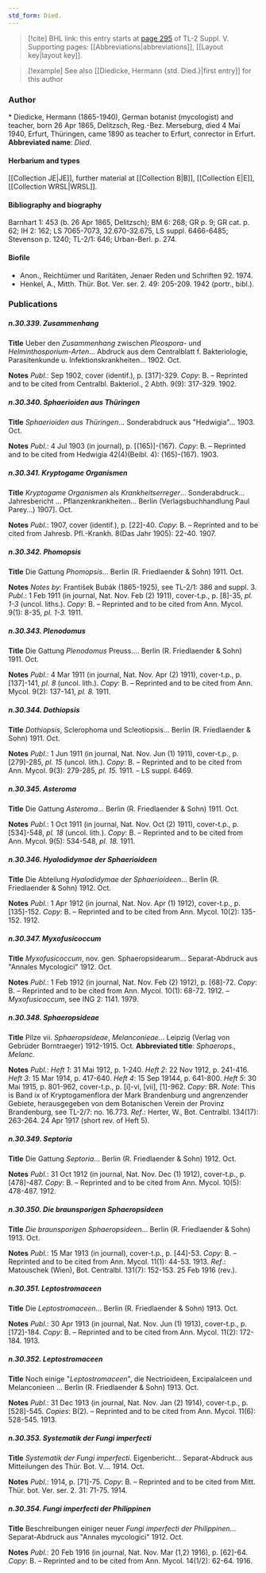 ```yaml
---
std_form: Died.
---
```


> [!cite] BHL link: this entry starts at [page 295](https://www.biodiversitylibrary.org/page/33259341) of TL-2 Suppl. V.
> Supporting pages: [[Abbreviations|abbreviations]], [[Layout key|layout key]].

> [!example] See also [[Diedicke, Hermann {std. Died.}|first entry]] for this author

### Author

\* Diedicke, Hermann (1865-1940), German botanist (mycologist) and teacher, born 26 Apr 1865, Delitzsch, Reg.-Bez. Merseburg, died 4 Mai 1940, Erfurt, Thüringen, came 1890 as teacher to Erfurt, conrector in Erfurt. 
**Abbreviated name**: *Died.*

#### Herbarium and types

[[Collection JE|JE]], further material at [[Collection B|B]], [[Collection E|E]], [[Collection WRSL|WRSL]].

#### Bibliography and biography

Barnhart 1: 453 (b. 26 Apr 1865, Delitzsch); BM 6: 268; GR p. 9; GR cat. p. 62; IH 2: 162; LS 7065-7073, 32.670-32.675, LS suppl. 6466-6485; Stevenson p. 1240; TL-2/1: 646; Urban-Berl. p. 274.

#### Biofile

- Anon., Reichtümer und Raritäten, Jenaer Reden und Schriften 92. 1974.
- Henkel, A., Mitth. Thür. Bot. Ver. ser. 2. 49: 205-209. 1942 (portr., bibl.).

### Publications

##### n.30.339. Zusammenhang

**Title**
Ueber den *Zusammenhang* zwischen *Pleospora*- und *Helminthosporium-Arten*... Abdruck aus dem Centralblatt f. Bakteriologie, Parasitenkunde u. Infektionskrankheiten... 1902. Oct.

**Notes**
*Publ*.: Sep 1902, cover (identif.), p. \[317\]-329. *Copy*: B. – Reprinted and to be cited from Centralbl. Bakteriol., 2 Abth. 9(9): 317-329. 1902.

##### n.30.340. Sphaerioiden aus Thüringen

**Title**
*Sphaerioiden aus Thüringen*... Sonderabdruck aus "Hedwigia"... 1903. Oct.

**Notes**
*Publ*.: 4 Jul 1903 (in journal), p. \[(165)\]-(167). *Copy*: B. – Reprinted and to be cited from Hedwigia 42(4)(Beibl. 4): (165)-(167). 1903.

##### n.30.341. Kryptogame Organismen

**Title**
*Kryptogame Organismen* als *Krankheitserreger*... Sonderabdruck... Jahresbericht ... Pflanzenkrankheiten... Berlin (Verlagsbuchhandlung Paul Parey...) 1907\]. Oct.

**Notes**
*Publ*.: 1907, cover (identif.), p. \[22\]-40. *Copy*: B. – Reprinted and to be cited from Jahresb. Pfl.-Krankh. 8(Das Jahr 1905): 22-40. 1907.

##### n.30.342. Phomopsis

**Title**
Die Gattung *Phomopsis*... Berlin (R. Friedlaender & Sohn) 1911. Oct.

**Notes**
*Notes by*: František Bubák (1865-1925), see TL-2/1: 386 and suppl. 3.
*Publ*.: 1 Feb 1911 (in journal, Nat. Nov. Feb (2) 1911), cover-t.p., p. \[8\]-35, *pl. 1-3* (uncol. liths.). *Copy*: B. – Reprinted and to be cited from Ann. Mycol. 9(1): 8-35, *pl. 1-3.* 1911.

##### n.30.343. Plenodomus

**Title**
Die Gattung *Plenodomus* Preuss.... Berlin (R. Friedlaender & Sohn) 1911. Oct.

**Notes**
*Publ*.: 4 Mar 1911 (in journal, Nat. Nov. Apr (2) 1911), cover-t.p., p. \[137\]-141, *pl. 8* (uncol. lith.). *Copy*: B. – Reprinted and to be cited from Ann. Mycol. 9(2): 137-141, *pl. 8.* 1911.

##### n.30.344. Dothiopsis

**Title**
*Dothiopsis*, Sclerophoma und Scleotiopsis... Berlin (R. Friedlaender & Sohn) 1911. Oct.

**Notes**
*Publ*.: 1 Jun 1911 (in journal, Nat. Nov. Jun (1) 1911), cover-t.p., p. \[279\]-285, *pl. 15* (uncol. lith.). *Copy*: B. – Reprinted and to be cited from Ann. Mycol. 9(3): 279-285, *pl. 15.* 1911. – LS suppl. 6469.

##### n.30.345. Asteroma

**Title**
Die Gattung *Asteroma*... Berlin (R. Friedlaender & Sohn) 1911. Oct.

**Notes**
*Publ*.: 1 Oct 1911 (in journal, Nat. Nov. Oct (2) 1911), cover-t.p., p. \[534\]-548, *pl. 18* (uncol. lith.). *Copy*: B. – Reprinted and to be cited from Ann. Mycol. 9(5): 534-548, *pl. 18.* 1911.

##### n.30.346. Hyalodidymae der Sphaerioideen

**Title**
Die Abteilung *Hyalodidymae der Sphaerioideen*... Berlin (R. Friedlaender & Sohn) 1912. Oct.

**Notes**
*Publ*.: 1 Apr 1912 (in journal, Nat. Nov. Apr (1) 1912), cover-t.p., p. \[135\]-152. *Copy*: B. – Reprinted and to be cited from Ann. Mycol. 10(2): 135-152. 1912.

##### n.30.347. Myxofusicoccum

**Title**
*Myxofusicoccum*, nov. gen. Sphaeropsidearum... Separat-Abdruck aus "Annales Mycologici" 1912. Oct.

**Notes**
*Publ*.: 1 Feb 1912 (in journal, Nat. Nov. Feb (2) 1912), p. \[68\]-72. *Copy*: B. – Reprinted and to be cited from Ann. Mycol. 10(1): 68-72. 1912. – *Myxofusicoccum*, see ING 2: 1141. 1979.

##### n.30.348. Sphaeropsideae

**Title**
Pilze vii. *Sphaeropsideae*, *Melanconieae*... Leipzig (Verlag von Gebrüder Borntraeger) 1912-1915. Oct.
**Abbreviated title**: *Sphaerops., Melanc.*

**Notes**
*Publ*.: *Heft 1*: 31 Mai 1912, p. 1-240.
*Heft 2*: 22 Nov 1912, p. 241-416.
*Heft 3*: 15 Mar 1914, p. 417-640.
*Heft 4*: 15 Sep 19144, p. 641-800.
*Heft 5*: 30 Mai 1915, p. 801-962, cover-t.p., p. \[i\]-vi, \[vii\], \[1\]-962. *Copy*: BR.
*Note*: This is Band ix of Kryptogamenflora der Mark Brandenburg und angrenzender Gebiete, herausgegeben von dem Botanischen Verein der Provinz Brandenburg, see TL-2/7: no. 16.773.
*Ref*.: Herter, W., Bot. Centralbl. 134(17): 263-264. 24 Apr 1917 (short rev. of Heft 5).

##### n.30.349. Septoria

**Title**
Die Gattung *Septoria*... Berlin (R. Friedlaender & Sohn) 1912. Oct.

**Notes**
*Publ*.: 31 Oct 1912 (in journal, Nat. Nov. Dec (1) 1912), cover-t.p., p. \[478\]-487. *Copy*: B. – Reprinted and to be cited from Ann. Mycol. 10(5): 478-487. 1912.

##### n.30.350. Die braunsporigen Sphaeropsideen

**Title**
*Die braunsporigen Sphaeropsideen*... Berlin (R. Friedlaender & Sohn) 1913. Oct.

**Notes**
*Publ*.: 15 Mar 1913 (in journal), cover-t.p., p. \[44\]-53. *Copy*: B. – Reprinted and to be cited from Ann. Mycol. 11(1): 44-53. 1913.
*Ref*.: Matouschek (Wien), Bot. Centralbl. 131(7): 152-153. 25 Feb 1916 (rev.).

##### n.30.351. Leptostromaceen

**Title**
Die *Leptostromaceen*... Berlin (R. Friedlaender & Sohn) 1913. Oct.

**Notes**
*Publ*.: 30 Apr 1913 (in journal, Nat. Nov. Jun (1) 1913), cover-t.p., p. \[172\]-184. *Copy*: B. – Reprinted and to be cited from Ann. Mycol. 11(2): 172-184. 1913.

##### n.30.352. Leptostromaceen

**Title**
Noch einige "*Leptostromaceen*", die Nectrioideen, Excipalalceen und Melanconieen ... Berlin (R. Friedlaender & Sohn) 1913. Oct.

**Notes**
*Publ*.: 31 Dec 1913 (in journal, Nat. Nov. Jan (2) 1914), cover-t.p., p. \[528\]-545. *Copies*: B(2). – Reprinted and to be cited from Ann. Mycol. 11(6): 528-545. 1913.

##### n.30.353. Systematik der Fungi imperfecti

**Title**
*Systematik der Fungi imperfecti*. Eigenbericht... Separat-Abdruck aus Mitteilungen des Thür. Bot. V.... 1914. Oct.

**Notes**
*Publ*.: 1914, p. \[71\]-75. *Copy*: B. – Reprinted and to be cited from Mitt. Thür. bot. Ver. ser. 2. 31: 71-75. 1914.

##### n.30.354. Fungi imperfecti der Philippinen

**Title**
Beschreibungen einiger neuer *Fungi imperfecti der Philippinen*... Separat-Abdruck aus "Annales mycologici" 1912. Oct.

**Notes**
*Publ*.: 20 Feb 1916 (in journal, Nat. Nov. Mar (1,2) 1916), p. \[62\]-64. *Copy*: B. – Reprinted and to be cited from Ann. Mycol. 14(1/2): 62-64. 1916.

